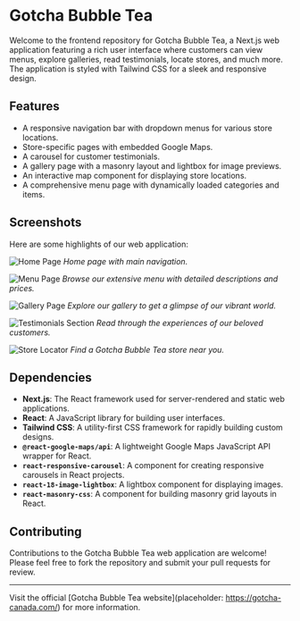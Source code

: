# Gotcha Bubble Tea

Welcome to the frontend repository for Gotcha Bubble Tea, a Next.js web application featuring a rich user interface where customers can view menus, explore galleries, read testimonials, locate stores, and much more. The application is styled with Tailwind CSS for a sleek and responsive design.

## Features

- A responsive navigation bar with dropdown menus for various store locations.
- Store-specific pages with embedded Google Maps.
- A carousel for customer testimonials.
- A gallery page with a masonry layout and lightbox for image previews.
- An interactive map component for displaying store locations.
- A comprehensive menu page with dynamically loaded categories and items.

## Screenshots

Here are some highlights of our web application:

![Home Page](placeholder)
_Home page with main navigation._

![Menu Page](placeholder)
_Browse our extensive menu with detailed descriptions and prices._

![Gallery Page](placeholder)
_Explore our gallery to get a glimpse of our vibrant world._

![Testimonials Section](placeholder)
_Read through the experiences of our beloved customers._

![Store Locator](placeholder)
_Find a Gotcha Bubble Tea store near you._

## Dependencies

- **Next.js**: The React framework used for server-rendered and static web applications.
- **React**: A JavaScript library for building user interfaces.
- **Tailwind CSS**: A utility-first CSS framework for rapidly building custom designs.
- **`@react-google-maps/api`**: A lightweight Google Maps JavaScript API wrapper for React.
- **`react-responsive-carousel`**: A component for creating responsive carousels in React projects.
- **`react-18-image-lightbox`**: A lightbox component for displaying images.
- **`react-masonry-css`**: A component for building masonry grid layouts in React.

## Contributing

Contributions to the Gotcha Bubble Tea web application are welcome! Please feel free to fork the repository and submit your pull requests for review.

---

Visit the official [Gotcha Bubble Tea website](placeholder: https://gotcha-canada.com/) for more information.